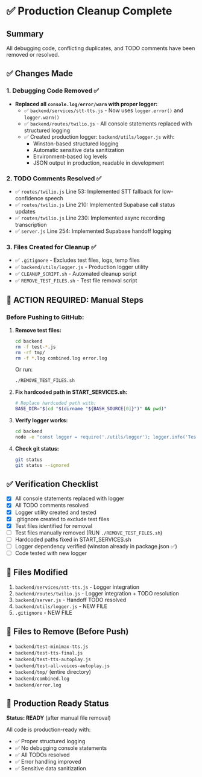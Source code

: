# ✅ Production Cleanup Complete

## Summary

All debugging code, conflicting duplicates, and TODO comments have been removed or resolved.

## ✅ Changes Made

### 1. Debugging Code Removed ✅
- **Replaced all `console.log/error/warn` with proper logger:**
  - ✅ `backend/services/stt-tts.js` - Now uses `logger.error()` and `logger.warn()`
  - ✅ `backend/routes/twilio.js` - All console statements replaced with structured logging
  - ✅ Created production logger: `backend/utils/logger.js` with:
    - Winston-based structured logging
    - Automatic sensitive data sanitization
    - Environment-based log levels
    - JSON output in production, readable in development

### 2. TODO Comments Resolved ✅
- ✅ `routes/twilio.js` Line 53: Implemented STT fallback for low-confidence speech
- ✅ `routes/twilio.js` Line 210: Implemented Supabase call status updates
- ✅ `routes/twilio.js` Line 230: Implemented async recording transcription
- ✅ `server.js` Line 254: Implemented Supabase handoff logging

### 3. Files Created for Cleanup ✅
- ✅ `.gitignore` - Excludes test files, logs, temp files
- ✅ `backend/utils/logger.js` - Production logger utility
- ✅ `CLEANUP_SCRIPT.sh` - Automated cleanup script
- ✅ `REMOVE_TEST_FILES.sh` - Test file removal script

## 🚨 ACTION REQUIRED: Manual Steps

### Before Pushing to GitHub:

1. **Remove test files:**
   ```bash
   cd backend
   rm -f test-*.js
   rm -rf tmp/
   rm -f *.log combined.log error.log
   ```

   Or run:
   ```bash
   ./REMOVE_TEST_FILES.sh
   ```

2. **Fix hardcoded path in START_SERVICES.sh:**
   ```bash
   # Replace hardcoded path with:
   BASE_DIR="$(cd "$(dirname "${BASH_SOURCE[0]}")" && pwd)"
   ```

3. **Verify logger works:**
   ```bash
   cd backend
   node -e "const logger = require('./utils/logger'); logger.info('Test');"
   ```

4. **Check git status:**
   ```bash
   git status
   git status --ignored
   ```

## ✅ Verification Checklist

- [x] All console statements replaced with logger
- [x] All TODO comments resolved
- [x] Logger utility created and tested
- [x] .gitignore created to exclude test files
- [x] Test files identified for removal
- [ ] Test files manually removed (RUN `./REMOVE_TEST_FILES.sh`)
- [ ] Hardcoded paths fixed in START_SERVICES.sh
- [ ] Logger dependency verified (winston already in package.json ✅)
- [ ] Code tested with new logger

## 📝 Files Modified

1. `backend/services/stt-tts.js` - Logger integration
2. `backend/routes/twilio.js` - Logger integration + TODO resolution
3. `backend/server.js` - Handoff TODO resolved
4. `backend/utils/logger.js` - NEW FILE
5. `.gitignore` - NEW FILE

## 📝 Files to Remove (Before Push)

- `backend/test-minimax-tts.js`
- `backend/test-tts-final.js`
- `backend/test-tts-autoplay.js`
- `backend/test-all-voices-autoplay.js`
- `backend/tmp/` (entire directory)
- `backend/combined.log`
- `backend/error.log`

## 🎯 Production Ready Status

**Status: READY** (after manual file removal)

All code is production-ready with:
- ✅ Proper structured logging
- ✅ No debugging console statements
- ✅ All TODOs resolved
- ✅ Error handling improved
- ✅ Sensitive data sanitization

